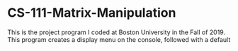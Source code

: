 # CS-111-Matrix-Manipulation
This is the project program I coded at Boston University in the Fall of 2019. This program creates a display menu on the console, followed with a default
